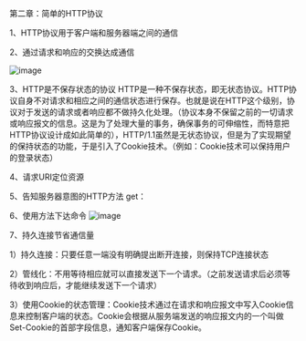 第二章：简单的HTTP协议

1、HTTP协议用于客户端和服务器端之间的通信

2、通过请求和响应的交换达成通信

![image](https://github.com/shaoshuaigege/Blog/blob/main/2-%E8%AE%A1%E7%AE%97%E6%9C%BA%E7%BD%91%E7%BB%9C/%E3%80%8A%E5%9B%BE%E8%A7%A3HTTP%E3%80%8B%E5%AD%A6%E4%B9%A0%E7%AC%94%E8%AE%B0/img/img2/1.png)


3、HTTP是不保存状态的协议
HTTP是一种不保存状态，即无状态协议。HTTP协议自身不对请求和相应之间的通信状态进行保存。也就是说在HTTP这个级别，协议对于发送的请求或者响应都不做持久化处理。（协议本身不保留之前的一切请求或响应报文的信息。这是为了处理大量的事务，确保事务的可伸缩性，而特意把HTTP协议设计成如此简单的），HTTP/1.1虽然是无状态协议，但是为了实现期望的保持状态的功能，于是引入了Cookie技术。（例如：Cookie技术可以保持用户的登录状态）

4、请求URI定位资源

5、告知服务器意图的HTTP方法
get：

6、使用方法下达命令
![image](https://github.com/shaoshuaigege/Blog/blob/main/2-%E8%AE%A1%E7%AE%97%E6%9C%BA%E7%BD%91%E7%BB%9C/%E3%80%8A%E5%9B%BE%E8%A7%A3HTTP%E3%80%8B%E5%AD%A6%E4%B9%A0%E7%AC%94%E8%AE%B0/img/img2/2.png)


7、持久连接节省通信量

1）持久连接：只要任意一端没有明确提出断开连接，则保持TCP连接状态

2）管线化：不用等待相应就可以直接发送下一个请求。（之前发送请求后必须等待收到响应后，才能继续发送下一个请求）

3）使用Cookie的状态管理：Cookie技术通过在请求和响应报文中写入Cookie信息来控制客户端的状态。Cookie会根据从服务端发送的响应报文内的一个叫做Set-Cookie的首部字段信息，通知客户端保存Cookie。









